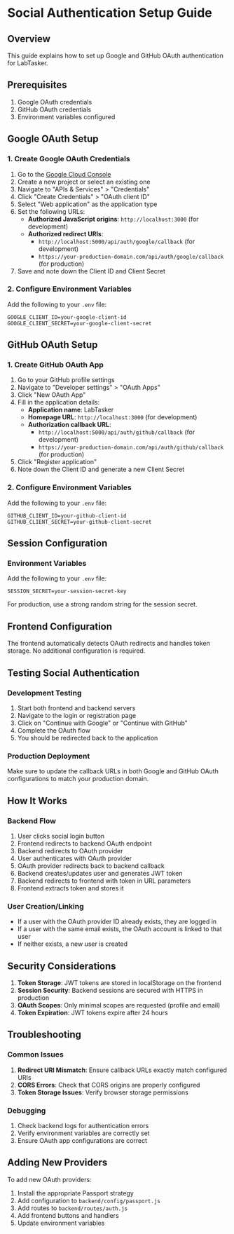 # Social Authentication Setup Guide

## Overview
This guide explains how to set up Google and GitHub OAuth authentication for LabTasker.

## Prerequisites
1. Google OAuth credentials
2. GitHub OAuth credentials
3. Environment variables configured

## Google OAuth Setup

### 1. Create Google OAuth Credentials
1. Go to the [Google Cloud Console](https://console.cloud.google.com/)
2. Create a new project or select an existing one
3. Navigate to "APIs & Services" > "Credentials"
4. Click "Create Credentials" > "OAuth client ID"
5. Select "Web application" as the application type
6. Set the following URLs:
   - **Authorized JavaScript origins**: `http://localhost:3000` (for development)
   - **Authorized redirect URIs**: 
     - `http://localhost:5000/api/auth/google/callback` (for development)
     - `https://your-production-domain.com/api/auth/google/callback` (for production)
7. Save and note down the Client ID and Client Secret

### 2. Configure Environment Variables
Add the following to your `.env` file:
```env
GOOGLE_CLIENT_ID=your-google-client-id
GOOGLE_CLIENT_SECRET=your-google-client-secret
```

## GitHub OAuth Setup

### 1. Create GitHub OAuth App
1. Go to your GitHub profile settings
2. Navigate to "Developer settings" > "OAuth Apps"
3. Click "New OAuth App"
4. Fill in the application details:
   - **Application name**: LabTasker
   - **Homepage URL**: `http://localhost:3000` (for development)
   - **Authorization callback URL**: 
     - `http://localhost:5000/api/auth/github/callback` (for development)
     - `https://your-production-domain.com/api/auth/github/callback` (for production)
5. Click "Register application"
6. Note down the Client ID and generate a new Client Secret

### 2. Configure Environment Variables
Add the following to your `.env` file:
```env
GITHUB_CLIENT_ID=your-github-client-id
GITHUB_CLIENT_SECRET=your-github-client-secret
```

## Session Configuration

### Environment Variables
Add the following to your `.env` file:
```env
SESSION_SECRET=your-session-secret-key
```

For production, use a strong random string for the session secret.

## Frontend Configuration

The frontend automatically detects OAuth redirects and handles token storage. No additional configuration is required.

## Testing Social Authentication

### Development Testing
1. Start both frontend and backend servers
2. Navigate to the login or registration page
3. Click on "Continue with Google" or "Continue with GitHub"
4. Complete the OAuth flow
5. You should be redirected back to the application

### Production Deployment
Make sure to update the callback URLs in both Google and GitHub OAuth configurations to match your production domain.

## How It Works

### Backend Flow
1. User clicks social login button
2. Frontend redirects to backend OAuth endpoint
3. Backend redirects to OAuth provider
4. User authenticates with OAuth provider
5. OAuth provider redirects back to backend callback
6. Backend creates/updates user and generates JWT token
7. Backend redirects to frontend with token in URL parameters
8. Frontend extracts token and stores it

### User Creation/Linking
- If a user with the OAuth provider ID already exists, they are logged in
- If a user with the same email exists, the OAuth account is linked to that user
- If neither exists, a new user is created

## Security Considerations

1. **Token Storage**: JWT tokens are stored in localStorage on the frontend
2. **Session Security**: Backend sessions are secured with HTTPS in production
3. **OAuth Scopes**: Only minimal scopes are requested (profile and email)
4. **Token Expiration**: JWT tokens expire after 24 hours

## Troubleshooting

### Common Issues
1. **Redirect URI Mismatch**: Ensure callback URLs exactly match configured URIs
2. **CORS Errors**: Check that CORS origins are properly configured
3. **Token Storage Issues**: Verify browser storage permissions

### Debugging
1. Check backend logs for authentication errors
2. Verify environment variables are correctly set
3. Ensure OAuth app configurations are correct

## Adding New Providers

To add new OAuth providers:
1. Install the appropriate Passport strategy
2. Add configuration to `backend/config/passport.js`
3. Add routes to `backend/routes/auth.js`
4. Add frontend buttons and handlers
5. Update environment variables